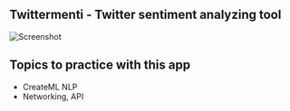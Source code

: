 ## Twittermenti - Twitter sentiment analyzing tool 

![Screenshot](https://github.com/olorium/Twittermenti/blob/main/Screenshot.png?raw=true)

## Topics to practice with this app

* CreateML NLP
* Networking, API

